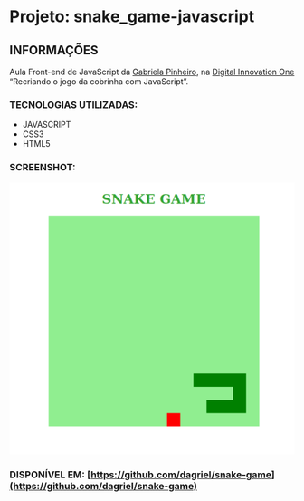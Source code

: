 # Projeto: snake_game-javascript

## INFORMAÇÕES
Aula Front-end de JavaScript da [Gabriela Pinheiro](https://github.com/SpruceGabriela), na [Digital Innovation One](https://web.digitalinnovation.one) “Recriando o jogo da cobrinha com JavaScript”.

### TECNOLOGIAS UTILIZADAS: 
* JAVASCRIPT
* CSS3
* HTML5

### SCREENSHOT:

![imagem](img/screenshot-550_1.png)

### DISPONÍVEL EM: [https://github.com/dagriel/snake-game](https://github.com/dagriel/snake-game)
